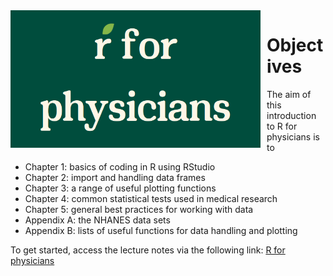 <span style="float: left; margin-right: 10px;">
  <img src="docs/logo.png" alt="Logo" width="400">
</span>

# Objectives

The aim of this introduction to R for physicians is to

-   Chapter 1: basics of coding in R using RStudio
-   Chapter 2: import and handling data frames
-   Chapter 3: a range of useful plotting functions
-   Chapter 4: common statistical tests used in medical research
-   Chapter 5: general best practices for working with data
-   Appendix A: the NHANES data sets
-   Appendix B: lists of useful functions for data handling and plotting

To get started, access the lecture notes via the following link: [R for physicians](https://clairemargaux.github.io/rforphysicians/)